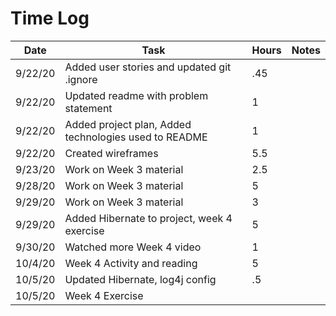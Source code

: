 # Time Log
|Date|Task|Hours|Notes|
|------|------|-------|------|
|9/22/20|Added user stories and updated git .ignore|.45||
|9/22/20|Updated readme with problem statement|1||
|9/22/20|Added project plan, Added technologies used to README|1||
|9/22/20|Created wireframes|5.5||
|9/23/20|Work on Week 3 material|2.5||
|9/28/20|Work on Week 3 material|5||
|9/29/20|Work on Week 3 material|3||
|9/29/20|Added Hibernate to project, week 4 exercise|5||
|9/30/20|Watched more Week 4 video|1||
|10/4/20|Week 4 Activity and reading|5||
|10/5/20|Updated Hibernate, log4j config|.5||
|10/5/20|Week 4 Exercise|||

